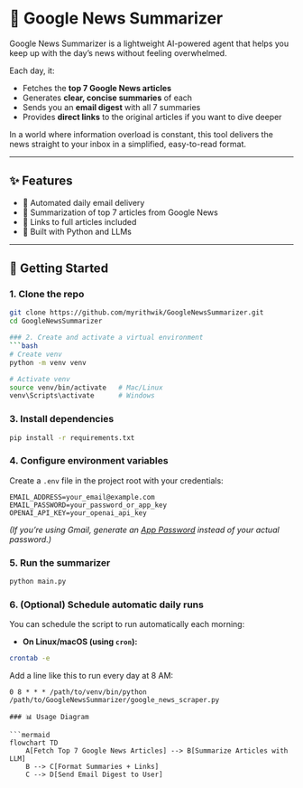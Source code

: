 # 📰 Google News Summarizer

Google News Summarizer is a lightweight AI-powered agent that helps you keep up with the day’s news without feeling overwhelmed.  

Each day, it:  
- Fetches the **top 7 Google News articles**  
- Generates **clear, concise summaries** of each  
- Sends you an **email digest** with all 7 summaries  
- Provides **direct links** to the original articles if you want to dive deeper  

In a world where information overload is constant, this tool delivers the news straight to your inbox in a simplified, easy-to-read format.  

---

## ✨ Features
- 📩 Automated daily email delivery  
- 📰 Summarization of top 7 articles from Google News  
- 🔗 Links to full articles included  
- 🤖 Built with Python and LLMs  

---

## 🚀 Getting Started

### 1. Clone the repo
```bash
git clone https://github.com/myrithwik/GoogleNewsSummarizer.git
cd GoogleNewsSummarizer

### 2. Create and activate a virtual environment
```bash
# Create venv
python -m venv venv

# Activate venv
source venv/bin/activate   # Mac/Linux
venv\Scripts\activate      # Windows
```

### 3. Install dependencies
```bash
pip install -r requirements.txt
```

### 4. Configure environment variables
Create a `.env` file in the project root with your credentials:
```
EMAIL_ADDRESS=your_email@example.com
EMAIL_PASSWORD=your_password_or_app_key
OPENAI_API_KEY=your_openai_api_key
```

*(If you’re using Gmail, generate an [App Password](https://support.google.com/accounts/answer/185833) instead of your actual password.)*

### 5. Run the summarizer
```bash
python main.py
```
### 6. (Optional) Schedule automatic daily runs
You can schedule the script to run automatically each morning:

- **On Linux/macOS (using `cron`):**
```bash
crontab -e
```
Add a line like this to run every day at 8 AM:
```
0 8 * * * /path/to/venv/bin/python /path/to/GoogleNewsSummarizer/google_news_scraper.py

### 📊 Usage Diagram

```mermaid
flowchart TD
    A[Fetch Top 7 Google News Articles] --> B[Summarize Articles with LLM]
    B --> C[Format Summaries + Links]
    C --> D[Send Email Digest to User]
```
